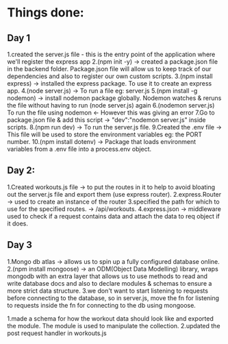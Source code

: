# Things done:
## Day 1
  1.created the server.js file - this is the entry point of the application where we'll register the express app
  2.(npm init -y) -> created a package.json file in the backend folder. Package.json file will allow us to keep track of 
    our dependencies and also to register our own custom scripts.
  3.(npm install express) -> installed the express package. To use it to create an express app.
  4.(node server.js) -> To run a file eg: server.js
  5.(npm install -g nodemon) -> install nodemon package globally. Nodemon watches & reruns the file without having to run
    (node server.js) again
  6.(nodemon server.js) To run the file using nodemon <- However this was giving an error
  7.Go to package.json file & add this script -> "dev":"nodemon server.js" inside scripts.
  8.(npm run dev) -> To run the server.js file.
  9.Created the .env file -> This file will be used to store the environment variables eg: the PORT number.
  10.(npm install dotenv) -> Package that loads environment variables from a .env file into a process.env object.

## Day 2:
  1.Created workouts.js file -> to put the routes in it to help to avoid bloating out the server.js file and export them
    (use express router).
  2.express.Router -> used to create an instance of the router
  3.specified the path for which to use for the specified routes. -> /api/workouts.
  4.express.json -> middleware used to check if a request contains data and attach the data to req object if it does.

## Day 3
  1.Mongo db atlas -> allows us to spin up a fully configured database online.
  2.(npm install mongoose) -> an ODM(Object Data Modelling) library, wraps mongodb with an extra layer that allows us to use methods to read and write database docs and also to declare modules & schemas to ensure a more strict data structure.
  3.we don't want to start listening to requests before connecting to the database, so in server.js, move the fn for listening to requests inside the fn for connecting to the db using mongoose.


  1.made a schema for how the workout data should look like and exported the module. The module is used to manipulate the collection.
  2.updated the post request handler in workouts.js